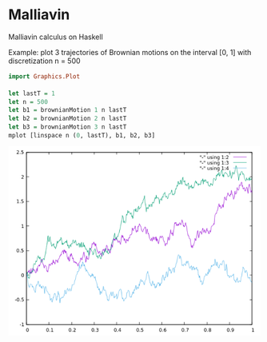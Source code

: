 # Malliavin
Malliavin calculus on Haskell

Example: plot 3 trajectories of Brownian motions on the interval [0, 1] with discretization n = 500
```haskell
import Graphics.Plot

let lastT = 1
let n = 500
let b1 = brownianMotion 1 n lastT
let b2 = brownianMotion 2 n lastT
let b3 = brownianMotion 3 n lastT
mplot [linspace n (0, lastT), b1, b2, b3]
```
![alt tag](https://github.com/Quanteeks/Malliavin/blob/master/Brownian%20motions.png)
